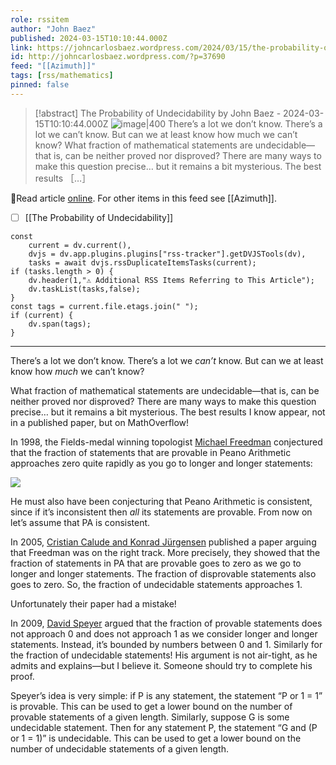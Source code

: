```yaml
---
role: rssitem
author: "John Baez"
published: 2024-03-15T10:10:44.000Z
link: https://johncarlosbaez.wordpress.com/2024/03/15/the-probability-of-undecidability/
id: http://johncarlosbaez.wordpress.com/?p=37690
feed: "[[Azimuth]]"
tags: [rss/mathematics]
pinned: false
---
```


> [!abstract] The Probability of Undecidability by John Baez - 2024-03-15T10:10:44.000Z
> <span class="rss-image">![image|400](https://johncarlosbaez.files.wordpress.com/2024/03/unprovability_michael_freedman.png)</span>
> There’s a lot we don’t know. There’s a lot we can’t know. But can we at least know how much we can’t know? What fraction of mathematical statements are undecidable—that is, can be neither proved nor disproved? There are many ways to make this question precise… but it remains a bit mysterious. The best results ［…］

🔗Read article [online](https://johncarlosbaez.wordpress.com/2024/03/15/the-probability-of-undecidability/). For other items in this feed see [[Azimuth]].

- [ ] [[The Probability of Undecidability]]

~~~dataviewjs
const
    current = dv.current(),
	dvjs = dv.app.plugins.plugins["rss-tracker"].getDVJSTools(dv),
	tasks = await dvjs.rssDuplicateItemsTasks(current);
if (tasks.length > 0) {
	dv.header(1,"⚠ Additional RSS Items Referring to This Article");
    dv.taskList(tasks,false);
}
const tags = current.file.etags.join(" ");
if (current) {
	dv.span(tags);
}
~~~

- - -
There’s a lot we don’t know. There’s a lot we _can’t_ know. But can we at least know how _much_ we can’t know?

What fraction of mathematical statements are undecidable—that is, can be neither proved nor disproved? There are many ways to make this question precise… but it remains a bit mysterious. The best results I know appear, not in a published paper, but on MathOverflow!

In 1998, the Fields-medal winning topologist [Michael Freedman](https://eudml.org/doc/224467) conjectured that the fraction of statements that are provable in Peano Arithmetic approaches zero quite rapidly as you go to longer and longer statements:

![](https://i0.wp.com/math.ucr.edu/home/baez/mathematical/unprovability_michael_freedman.png)

He must also have been conjecturing that Peano Arithmetic is consistent, since if it’s inconsistent then _all_ its statements are provable. From now on let’s assume that PA is consistent.

In 2005, [Cristian Calude and Konrad Jürgensen](https://doi.org/10.1016/j.aam.2004.10.003) published a paper arguing that Freedman was on the right track. More precisely, they showed that the fraction of statements in PA that are provable goes to zero as we go to longer and longer statements. The fraction of disprovable statements also goes to zero. So, the fraction of undecidable statements approaches 1.

Unfortunately their paper had a mistake!

In 2009, [David Speyer](https://mathoverflow.net/a/7902/2893) argued that the fraction of provable statements does not approach 0 and does not approach 1 as we consider longer and longer statements. Instead, it’s bounded by numbers between 0 and 1. Similarly for the fraction of undecidable statements! His argument is not air-tight, as he admits and explains—but I believe it. Someone should try to complete his proof.

Speyer’s idea is very simple: if P is any statement, the statement “P or 1 = 1” is provable. This can be used to get a lower bound on the number of provable statements of a given length. Similarly, suppose G is some undecidable statement. Then for any statement P, the statement “G and (P or 1 = 1)” is undecidable. This can be used to get a lower bound on the number of undecidable statements of a given length.